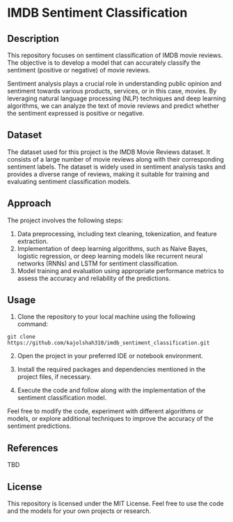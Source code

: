 # IMDB Sentiment Classification

## Description
This repository focuses on sentiment classification of IMDB movie reviews. The objective is to develop a model that can accurately classify the sentiment (positive or negative) of movie reviews.

Sentiment analysis plays a crucial role in understanding public opinion and sentiment towards various products, services, or in this case, movies. By leveraging natural language processing (NLP) techniques and deep learning algorithms, we can analyze the text of movie reviews and predict whether the sentiment expressed is positive or negative.

## Dataset
The dataset used for this project is the IMDB Movie Reviews dataset. It consists of a large number of movie reviews along with their corresponding sentiment labels. The dataset is widely used in sentiment analysis tasks and provides a diverse range of reviews, making it suitable for training and evaluating sentiment classification models.

## Approach
The project involves the following steps:
1. Data preprocessing, including text cleaning, tokenization, and feature extraction.
2. Implementation of deep learning algorithms, such as Naive Bayes, logistic regression, or deep learning models like recurrent neural networks (RNNs) and LSTM for sentiment classification.
3. Model training and evaluation using appropriate performance metrics to assess the accuracy and reliability of the predictions.

## Usage
1) Clone the repository to your local machine using the following command:
```
git clone https://github.com/kajolshah310/imdb_sentiment_classification.git
```
2) Open the project in your preferred IDE or notebook environment.

3) Install the required packages and dependencies mentioned in the project files, if necessary.

4) Execute the code and follow along with the implementation of the sentiment classification model.

Feel free to modify the code, experiment with different algorithms or models, or explore additional techniques to improve the accuracy of the sentiment predictions.

## References
TBD
## License
This repository is licensed under the MIT License. Feel free to use the code and the models for your own projects or research.
